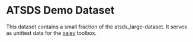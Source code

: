 # ATSDS Demo Dataset

This dataset contains a small fraction of the atsds_large-dataset. It serves as unittest data for the [xaiev](https://github.com/cknoll/xaiev) toolbox.
